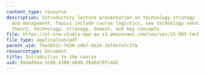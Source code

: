 ```yaml
---
content_type: resource
description: Introductory lecture presentation on technology strategy for system design
  and management. Topics include course logistics, new technology ventures, examples,
  theory, technology, strategy, domain, and key concepts.
file: https://ol-ocw-studio-app-qa.s3.amazonaws.com/courses/15-965-technology-strategy-for-system-design-and-management-spring-2009/9ada49aa1b9ba380484028a6478fc4d2_MIT15_965S09_Lec01.pdf
file_type: application/pdf
parent_uid: fea3852c-7e50-c067-da20-3bfdefefc37a
resourcetype: Document
title: Introduction to the course
uid: 9ada49aa-1b9b-a380-4840-28a6478fc4d2
---
```

